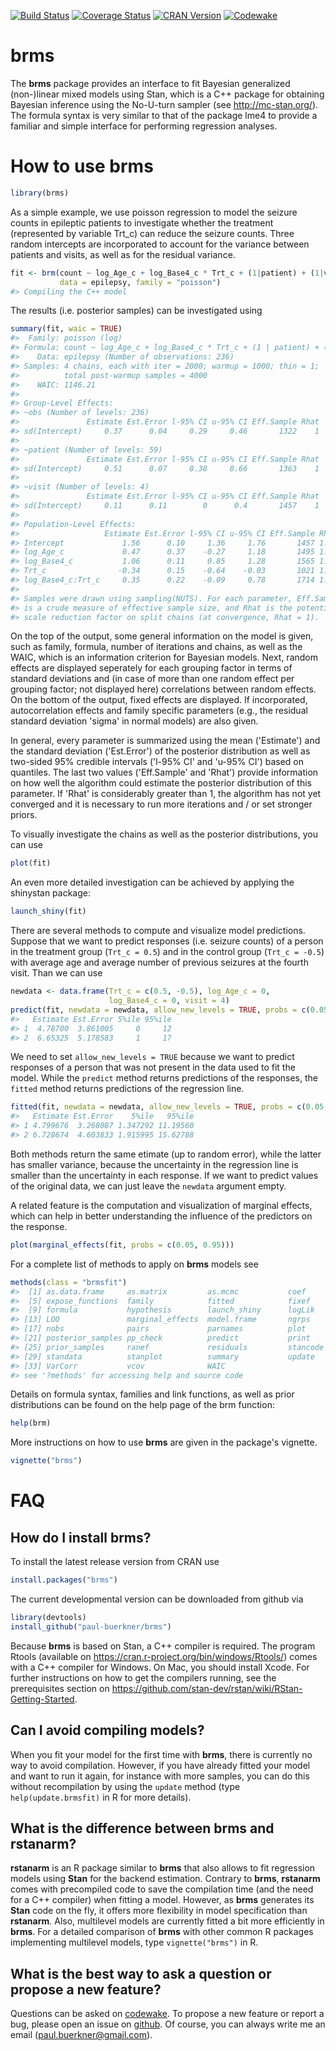 <!-- README.md is generated from README.Rmd. Please edit that file -->
[![Build Status](https://travis-ci.org/paul-buerkner/brms.svg?branch=master)](https://travis-ci.org/paul-buerkner/brms) [![Coverage Status](https://codecov.io/github/paul-buerkner/brms/coverage.svg?branch=master)](https://codecov.io/github/paul-buerkner/brms?branch=master) [![CRAN Version](http://www.r-pkg.org/badges/version/brms)](https://cran.r-project.org/package=brms) [![Codewake](https://www.codewake.com/badges/ask_question.svg)](https://www.codewake.com/p/brms)

brms
====

The <b>brms</b> package provides an interface to fit Bayesian generalized (non-)linear mixed models using Stan, which is a C++ package for obtaining Bayesian inference using the No-U-turn sampler (see <http://mc-stan.org/>). The formula syntax is very similar to that of the package lme4 to provide a familiar and simple interface for performing regression analyses.

<!--

-->
How to use brms
===============

``` r
library(brms)
```

As a simple example, we use poisson regression to model the seizure counts in epileptic patients to investigate whether the treatment (represented by variable Trt\_c) can reduce the seizure counts. Three random intercepts are incorporated to account for the variance between patients and visits, as well as for the residual variance.

``` r
fit <- brm(count ~ log_Age_c + log_Base4_c * Trt_c + (1|patient) + (1|visit) + (1|obs), 
           data = epilepsy, family = "poisson")
#> Compiling the C++ model
```

The results (i.e. posterior samples) can be investigated using

``` r
summary(fit, waic = TRUE) 
#>  Family: poisson (log) 
#> Formula: count ~ log_Age_c + log_Base4_c * Trt_c + (1 | patient) + (1 | visit) + (1 | obs) 
#>    Data: epilepsy (Number of observations: 236) 
#> Samples: 4 chains, each with iter = 2000; warmup = 1000; thin = 1; 
#>          total post-warmup samples = 4000
#>    WAIC: 1146.21
#>  
#> Group-Level Effects: 
#> ~obs (Number of levels: 236) 
#>               Estimate Est.Error l-95% CI u-95% CI Eff.Sample Rhat
#> sd(Intercept)     0.37      0.04     0.29     0.46       1322    1
#> 
#> ~patient (Number of levels: 59) 
#>               Estimate Est.Error l-95% CI u-95% CI Eff.Sample Rhat
#> sd(Intercept)     0.51      0.07     0.38     0.66       1363    1
#> 
#> ~visit (Number of levels: 4) 
#>               Estimate Est.Error l-95% CI u-95% CI Eff.Sample Rhat
#> sd(Intercept)     0.11      0.11        0      0.4       1457    1
#> 
#> Population-Level Effects: 
#>                   Estimate Est.Error l-95% CI u-95% CI Eff.Sample Rhat
#> Intercept             1.56      0.10     1.36     1.76       1457 1.00
#> log_Age_c             0.47      0.37    -0.27     1.18       1495 1.00
#> log_Base4_c           1.06      0.11     0.85     1.28       1565 1.00
#> Trt_c                -0.34      0.15    -0.64    -0.03       1021 1.01
#> log_Base4_c:Trt_c     0.35      0.22    -0.09     0.78       1714 1.00
#> 
#> Samples were drawn using sampling(NUTS). For each parameter, Eff.Sample 
#> is a crude measure of effective sample size, and Rhat is the potential 
#> scale reduction factor on split chains (at convergence, Rhat = 1).
```

On the top of the output, some general information on the model is given, such as family, formula, number of iterations and chains, as well as the WAIC, which is an information criterion for Bayesian models. Next, random effects are displayed seperately for each grouping factor in terms of standard deviations and (in case of more than one random effect per grouping factor; not displayed here) correlations between random effects. On the bottom of the output, fixed effects are displayed. If incorporated, autocorrelation effects and family specific parameters (e.g., the residual standard deviation 'sigma' in normal models) are also given.

In general, every parameter is summarized using the mean ('Estimate') and the standard deviation ('Est.Error') of the posterior distribution as well as two-sided 95% credible intervals ('l-95% CI' and 'u-95% CI') based on quantiles. The last two values ('Eff.Sample' and 'Rhat') provide information on how well the algorithm could estimate the posterior distribution of this parameter. If 'Rhat' is considerably greater than 1, the algorithm has not yet converged and it is necessary to run more iterations and / or set stronger priors.

To visually investigate the chains as well as the posterior distributions, you can use

``` r
plot(fit) 
```

An even more detailed investigation can be achieved by applying the shinystan package:

``` r
launch_shiny(fit) 
```

There are several methods to compute and visualize model predictions. Suppose that we want to predict responses (i.e. seizure counts) of a person in the treatment group (`Trt_c = 0.5`) and in the control group (`Trt_c = -0.5`) with average age and average number of previous seizures at the fourth visit. Than we can use

``` r
newdata <- data.frame(Trt_c = c(0.5, -0.5), log_Age_c = 0, 
                      log_Base4_c = 0, visit = 4)
predict(fit, newdata = newdata, allow_new_levels = TRUE, probs = c(0.05, 0.95))
#>   Estimate Est.Error 5%ile 95%ile
#> 1  4.78700  3.861005     0     12
#> 2  6.65325  5.178583     1     17
```

We need to set `allow_new_levels = TRUE` because we want to predict responses of a person that was not present in the data used to fit the model. While the `predict` method returns predictions of the responses, the `fitted` method returns predictions of the regression line.

``` r
fitted(fit, newdata = newdata, allow_new_levels = TRUE, probs = c(0.05, 0.95))
#>   Estimate Est.Error    5%ile   95%ile
#> 1 4.799676  3.268087 1.347292 11.19560
#> 2 6.728674  4.603833 1.915995 15.62788
```

Both methods return the same etimate (up to random error), while the latter has smaller variance, because the uncertainty in the regression line is smaller than the uncertainty in each response. If we want to predict values of the original data, we can just leave the `newdata` argument empty.

A related feature is the computation and visualization of marginal effects, which can help in better understanding the influence of the predictors on the response.

``` r
plot(marginal_effects(fit, probs = c(0.05, 0.95)))
```

For a complete list of methods to apply on <b>brms</b> models see

``` r
methods(class = "brmsfit") 
#>  [1] as.data.frame     as.matrix         as.mcmc           coef             
#>  [5] expose_functions  family            fitted            fixef            
#>  [9] formula           hypothesis        launch_shiny      logLik           
#> [13] LOO               marginal_effects  model.frame       ngrps            
#> [17] nobs              pairs             parnames          plot             
#> [21] posterior_samples pp_check          predict           print            
#> [25] prior_samples     ranef             residuals         stancode         
#> [29] standata          stanplot          summary           update           
#> [33] VarCorr           vcov              WAIC             
#> see '?methods' for accessing help and source code
```

Details on formula syntax, families and link functions, as well as prior distributions can be found on the help page of the brm function:

``` r
help(brm) 
```

More instructions on how to use <b>brms</b> are given in the package's vignette.

``` r
vignette("brms") 
```

FAQ
===

How do I install brms?
----------------------

To install the latest release version from CRAN use

``` r
install.packages("brms")
```

The current developmental version can be downloaded from github via

``` r
library(devtools)
install_github("paul-buerkner/brms")
```

Because <b>brms</b> is based on Stan, a C++ compiler is required. The program Rtools (available on <https://cran.r-project.org/bin/windows/Rtools/>) comes with a C++ compiler for Windows. On Mac, you should install Xcode. For further instructions on how to get the compilers running, see the prerequisites section on <https://github.com/stan-dev/rstan/wiki/RStan-Getting-Started>.

Can I avoid compiling models?
-----------------------------

When you fit your model for the first time with <b>brms</b>, there is currently no way to avoid compilation. However, if you have already fitted your model and want to run it again, for instance with more samples, you can do this without recompilation by using the `update` method (type `help(update.brmsfit)` in R for more details).

What is the difference between brms and rstanarm?
-------------------------------------------------

<b>rstanarm</b> is an R package similar to <b>brms</b> that also allows to fit regression models using <b>Stan</b> for the backend estimation. Contrary to <b>brms</b>, <b>rstanarm</b> comes with precompiled code to save the compilation time (and the need for a C++ compiler) when fitting a model. However, as <b>brms</b> generates its <b>Stan</b> code on the fly, it offers more flexibility in model specification than <b>rstanarm</b>. Also, multilevel models are currently fitted a bit more efficiently in <b>brms</b>. For a detailed comparison of <b>brms</b> with other common R packages implementing multilevel models, type `vignette("brms")` in R.

What is the best way to ask a question or propose a new feature?
----------------------------------------------------------------

Questions can be asked on [codewake](https://www.codewake.com/p/brms). To propose a new feature or report a bug, please open an issue on [github](https://github.com/paul-buerkner/brms). Of course, you can always write me an email (<paul.buerkner@gmail.com>).
